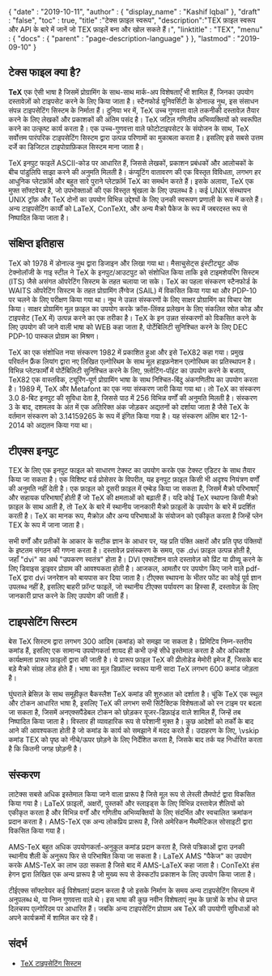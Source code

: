 {
  "date" : "2019-10-11",
  "author" : {
    "display_name" : "Kashif Iqbal"
},
  "draft" : "false",
  "toc" : true,
  "title" :"टेक्स फ़ाइल स्वरूप",
  "description":"TEX फ़ाइल स्वरूप और API के बारे में जानें जो TEX फ़ाइलें बना और खोल सकते हैं।",
  "linktitle" : "TEX",
  "menu" : {
    "docs" : {
      "parent" : "page-description-language"
}
},
  "lastmod" : "2019-09-10"
}

## टेक्स फाइल क्या है? ##

**TeX** एक ऐसी भाषा है जिसमें प्रोग्रामिंग के साथ-साथ मार्क-अप विशेषताएँ भी शामिल हैं, जिनका उपयोग दस्तावेज़ों को टाइपसेट करने के लिए किया जाता है। स्टैनफोर्ड यूनिवर्सिटी के डोनाल्ड नुथ, इस संसाधन संपन्न टाइपसेटिंग सिस्टम के निर्माता हैं। दुनिया भर में, TeX उच्च गुणवत्ता वाले तकनीकी दस्तावेज़ तैयार करने के लिए लेखकों और प्रकाशकों की अंतिम पसंद है। TeX जटिल गणितीय अभिव्यक्तियों को स्वरूपित करने का उत्कृष्ट कार्य करता है। एक उच्च-गुणवत्ता वाले फोटोटाइपसेटर के संयोजन के साथ, TeX सर्वोत्तम पारंपरिक टाइपसेटिंग सिस्टम द्वारा उत्पन्न परिणामों का मुकाबला करता है। इसलिए इसे सबसे उत्तम दर्जे का डिजिटल टाइपोग्राफ़िकल सिस्टम माना जाता है।

TeX इनपुट फाइलें ASCII-कोड पर आधारित हैं, जिससे लेखकों, प्रकाशन प्रबंधकों और आलोचकों के बीच पांडुलिपि साझा करने की अनुमति मिलती है। कंप्यूटिंग वातावरण की एक विस्तृत विविधता, लगभग हर आधुनिक प्लेटफ़ॉर्म और बहुत सारे पुराने प्लेटफ़ॉर्म TeX का समर्थन करते हैं। इसके अलावा, TeX एक मुफ्त सॉफ्टवेयर है, जो उपभोक्ताओं की एक विस्तृत श्रृंखला के लिए उपलब्ध है। कई UNIX संस्थापन UNIX ट्रॉफ़ और TeX दोनों का उपयोग विभिन्न उद्देश्यों के लिए उनकी स्वरूपण प्रणाली के रूप में करते हैं। अन्य टाइपसेटिंग कार्यों को LaTeX, ConTeXt, और अन्य मैक्रो पैकेज के रूप में जबरदस्त रूप से निष्पादित किया जाता है।

## संक्षिप्त इतिहास ##

TeX को 1978 में डोनाल्ड नुथ द्वारा डिजाइन और लिखा गया था। मैसाचुसेट्स इंस्टीट्यूट ऑफ टेक्नोलॉजी के गाइ स्टील ने TeX के इनपुट/आउटपुट को संशोधित किया ताकि इसे टाइमशेयरिंग सिस्टम (ITS) जैसे असंगत ऑपरेटिंग सिस्टम के तहत चलाया जा सके। TeX का पहला संस्करण स्टैनफोर्ड के WAITS ऑपरेटिंग सिस्टम के तहत प्रोग्रामिंग लैंग्वेज (SAIL) में विकसित किया गया था और PDP-10 पर चलने के लिए परीक्षण किया गया था। नुथ ने उन्नत संस्करणों के लिए साक्षर प्रोग्रामिंग का विचार पेश किया। साक्षर प्रोग्रामिंग मूल फ़ाइल का उपयोग करके क्रॉस-लिंक्ड प्रलेखन के लिए संकलित स्रोत कोड और टाइपसेट (TeX में) उत्पन्न करने का एक तरीका है। TeX के इन उन्नत संस्करणों को विकसित करने के लिए उपयोग की जाने वाली भाषा को WEB कहा जाता है, पोर्टेबिलिटी सुनिश्चित करने के लिए DEC PDP-10 पास्कल प्रोग्राम का मिश्रण।

TeX का एक संशोधित नया संस्करण 1982 में प्रकाशित हुआ और इसे TeX82 कहा गया। प्रमुख परिवर्तन फ्रैंक लियांग द्वारा नए लिखित एल्गोरिथम के साथ मूल हाइफ़नेशन एल्गोरिथम का प्रतिस्थापन है। विभिन्न प्लेटफार्मों में पोर्टेबिलिटी सुनिश्चित करने के लिए, फ़्लोटिंग-पॉइंट का उपयोग करने के बजाय, TeX82 एक वास्तविक, ट्यूरिंग-पूर्ण प्रोग्रामिंग भाषा के साथ निश्चित-बिंदु अंकगणितीय का उपयोग करता है। 1989 में, TeX और Metafont का एक नया संस्करण जारी किया गया था। तो TeX का संस्करण 3.0 8-बिट इनपुट की सुविधा देता है, जिससे पाठ में 256 विभिन्न वर्णों की अनुमति मिलती है। संस्करण 3 के बाद, दशमलव के अंत में एक अतिरिक्त अंक जोड़कर अद्यतनों को दर्शाया जाता है जैसे TeX के वर्तमान संस्करण को 3.14159265 के रूप में इंगित किया गया है। यह संस्करण अंतिम बार 12-1-2014 को अद्यतन किया गया था।

## टीएक्स इनपुट ##

TEX के लिए एक इनपुट फाइल को साधारण टेक्स्ट का उपयोग करके एक टेक्स्ट एडिटर के साथ तैयार किया जा सकता है। एक विशिष्ट वर्ड प्रोसेसर के विपरीत, यह इनपुट फ़ाइल किसी भी अदृश्य नियंत्रण वर्णों की अनुमति नहीं देती है। एक फ़ाइल को दूसरी फ़ाइल में एम्बेड किया जा सकता है, जिसमें मैक्रो परिभाषाएँ और सहायक परिभाषाएँ होती हैं जो TeX की क्षमताओं को बढ़ाती हैं। यदि कोई TeX स्थापना किसी मैक्रो फ़ाइल के साथ आती है, तो TeX के बारे में स्थानीय जानकारी मैक्रो फ़ाइलों के उपयोग के बारे में प्रदर्शित करती है। TeX का मानक रूप, मैक्रोज़ और अन्य परिभाषाओं के संयोजन को एकीकृत करता है जिन्हें प्लेन TEX के रूप में जाना जाता है।

सभी वर्णों और प्रतीकों के आकार के सटीक ज्ञान के आधार पर, यह प्रति पंक्ति अक्षरों और प्रति पृष्ठ पंक्तियों के इष्टतम संगठन की गणना करता है। दस्तावेज़ प्रसंस्करण के समय, एक .dvi फ़ाइल उत्पन्न होती है, जहाँ "dvi" का अर्थ "उपकरण स्वतंत्र" होता है। DVI एक्सटेंशन वाले दस्तावेज़ को प्रिंट या प्रीव्यू करने के लिए डिवाइस ड्राइवर प्रोग्राम की आवश्यकता होती है। आजकल, आमतौर पर उपयोग किए जाने वाले pdf-TeX द्वारा dvi जनरेशन को बायपास कर दिया जाता है। टीएक्स स्थापना के भीतर फोंट का कोई पूर्व ज्ञान उपलब्ध नहीं है, इसलिए बाहरी फ़ॉन्ट फाइलें, जो स्थानीय टीएक्स पर्यावरण का हिस्सा हैं, दस्तावेज़ के लिए जानकारी प्राप्त करने के लिए उपयोग की जाती हैं।

## टाइपसेटिंग सिस्टम ##

बेस TeX सिस्टम द्वारा लगभग 300 आदिम (कमांड) को समझा जा सकता है। प्रिमिटिव निम्न-स्तरीय कमांड हैं, इसलिए एक सामान्य उपयोगकर्ता शायद ही कभी उन्हें सीधे इस्तेमाल करता है और अधिकांश कार्यक्षमता प्रारूप फ़ाइलों द्वारा की जाती है। ये प्रारूप फ़ाइल TeX की प्रीलोडेड मेमोरी इमेज हैं, जिसके बाद बड़े मैक्रो संग्रह लोड होते हैं। भाषा का मूल डिफ़ॉल्ट स्वरूप यानी सादा TeX लगभग 600 कमांड जोड़ता है।

घुंघराले ब्रेसिज़ के साथ समूहीकृत बैकस्लैश TeX कमांड की शुरुआत को दर्शाता है। चूंकि TeX एक स्थूल और टोकन आधारित भाषा है, इसलिए TeX की लगभग सभी सिंटैक्टिक विशेषताओं को रन टाइम पर बदला जा सकता है, जिसमें अनएक्सपैंडेबल टोकन को छोड़कर यूजर-डिफ़ाइंड वाले शामिल हैं, जिन्हें तब निष्पादित किया जाता है। विस्तार ही व्यावहारिक रूप से परेशानी मुक्त है। कुछ आदेशों को तर्कों के बाद आने की आवश्यकता होती है जो कमांड के कार्य को समझाने में मदद करते हैं। उदाहरण के लिए, \vskip कमांड TEX को पृष्ठ को नीचे/ऊपर छोड़ने के लिए निर्देशित करता है, जिसके बाद तर्क यह निर्धारित करता है कि कितनी जगह छोड़नी है।

## संस्करण ##

लाटेक्स सबसे अधिक इस्तेमाल किया जाने वाला प्रारूप है जिसे मूल रूप से लेस्ली लैमपोर्ट द्वारा विकसित किया गया है। LaTeX फ़ाइलों, अक्षरों, पुस्तकों और स्लाइड्स के लिए विभिन्न दस्तावेज़ शैलियों को एकीकृत करता है और विभिन्न वर्गों और गणितीय अभिव्यक्तियों के लिए संदर्भित और स्वचालित क्रमांकन प्रदान करता है। AMS-TeX एक अन्य लोकप्रिय प्रारूप है, जिसे अमेरिकन मैथमैटिकल सोसाइटी द्वारा विकसित किया गया है।

AMS-TeX बहुत अधिक उपयोगकर्ता-अनुकूल कमांड प्रदान करता है, जिसे पत्रिकाओं द्वारा उनकी स्थानीय शैली के अनुरूप फिर से परिभाषित किया जा सकता है। LaTeX AMS "पैकेज" का उपयोग करके AMS-TeX का लाभ उठा सकता है जिसे बाद में AMS-LaTeX कहा जाता है। ConTeXt हंस हेगन द्वारा लिखित एक अन्य प्रारूप है जो मुख्य रूप से डेस्कटॉप प्रकाशन के लिए उपयोग किया जाता है।

टीईएक्स सॉफ्टवेयर कई विशेषताएं प्रदान करता है जो इसके निर्माण के समय अन्य टाइपसेटिंग सिस्टम में अनुपलब्ध थे, या निम्न गुणवत्ता वाले थे। इस भाषा की कुछ नवीन विशेषताएं नुथ के छात्रों के शोध से प्राप्त दिलचस्प एल्गोरिदम पर आधारित हैं। जबकि अन्य टाइपसेटिंग प्रोग्राम अब TeX की उपयोगी सुविधाओं को अपने कार्यक्रमों में शामिल कर रहे हैं।

## संदर्भ ##

* [TeX टाइपसेटिंग सिस्टम](https://en.wikipedia.org/wiki/TeX)


